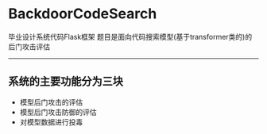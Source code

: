 # BackdoorCodeSearch
毕业设计系统代码Flask框架
题目是面向代码搜索模型(基于transformer类的)的后门攻击评估  
***
## 系统的主要功能分为三块
- 模型后门攻击的评估  
- 模型后门攻击防御的评估  
- 对模型数据进行投毒  
